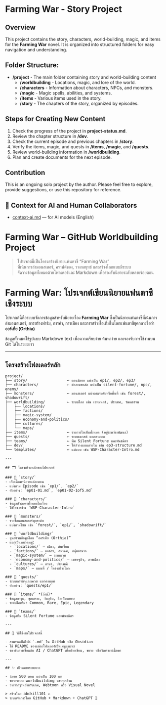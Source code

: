 # Farming War - Story Project

## Overview
This project contains the story, characters, world-building, magic, and items for the **Farming War** novel. It is organized into structured folders for easy navigation and understanding.

## Folder Structure:
- **/project** - The main folder containing story and world-building content
  - **/worldbuilding** - Locations, magic, and lore of the world.
  - **/characters** - Information about characters, NPCs, and monsters.
  - **/magic** - Magic spells, abilities, and systems.
  - **/items** - Various items used in the story.
  - **/story** - The chapters of the story, organized by episodes.

## Steps for Creating New Content
1. Check the progress of the project in **project-status.md**.
2. Review the chapter structure in **/dev**.
3. Check the current episode and previous chapters in **/story**.
4. Verify the items, magic, and quests in **/items**, **/magic**, and **/quests**.
5. Review world-building information in **/worldbuilding**.
6. Plan and create documents for the next episode.

## Contribution
This is an ongoing solo project by the author. Please feel free to explore, provide suggestions, or use this repository for reference. 

## 🧠 Context for AI and Human Collaborators

- [context-ai.md](./context-ai.md) — for AI models (English)


# Farming War – GitHub Worldbuilding Project

> โปรเจกต์นี้เป็นโครงสร้างนิยายแฟนตาซี “Farming War”  
> ที่เน้นการล่ามอนสเตอร์, คราฟต์ของ, วางกลยุทธ์ และสร้างโลกแบบมีระบบ  
> จัดวางข้อมูลทั้งหมดด้วยโฟลเดอร์และ Markdown เพื่อรองรับนิยายระดับหลายร้อยตอน


# Farming War: โปรเจกต์เขียนนิยายแฟนตาซีเชิงระบบ

โปรเจกต์นี้คือระบบจัดการข้อมูลสำหรับนิยายเรื่อง **Farming War** ซึ่งเป็นนิยายแฟนตาซีที่เน้นการล่ามอนสเตอร์, การสร้างฟาร์ม, การค้า, การเมือง และการสร้างไอเท็มในโลกแฟนตาซียุคกลางชื่อว่า **ออร์เทีย (Orthia)**

ข้อมูลทั้งหมดใช้รูปแบบ Markdown text เพื่อความเรียบง่าย ค้นหาง่าย และรองรับการใช้งานบน Git ได้ในระยะยาว

---

## โครงสร้างโฟลเดอร์หลัก

```plaintext
project/
├── story/                  ← ตอนนิยาย แบ่งเป็น ep1/, ep2/, ep3/
├── characters/             ← ตัวละครหลัก แบ่งเป็น silent-fortune/, npc/, enemy/
├── monsters/               ← มอนสเตอร์ แบ่งตามระดับหรือพื้นที่ เช่น forest/, shadowrift/
├── worldbuilding/          ← ระบบโลก เช่น เวทมนตร์, ประเทศ, วัฒนธรรม
│   ├── locations/
│   ├── factions/
│   ├── magic-system/
│   ├── economy-and-politics/
│   ├── cultures/
│   └── maps/
├── items/                  ← รายการไอเท็มทั้งหมด (อยู่ระหว่างพัฒนา)
├── quests/                 ← ระบบเควสต์ แยกตามบท
├── teams/                  ← ทีม Silent Fortune และพันธมิตร
├── dev/                    ← ไฟล์วางแผนภายใน เช่น ep3-structure.md
└── templates/              ← แม่แบบ เช่น WSP-Character-Intro.md

---

## 🗂 โครงสร้างหลักของโปรเจกต์

### 📁 `story/`
- เก็บเนื้อหานิยายแต่ละตอน
- แบ่งตาม Episode เช่น `ep1/`, `ep2/`
- ตัวอย่าง: `ep01-01.md`, `ep01-02-1of5.md`

### 📁 `characters/`
- ข้อมูลตัวละครทั้งหมดในเรื่อง
- ใช้โครงสร้าง `WSP-Character-Intro`

### 📁 `monsters/`
- รายชื่อมอนสเตอร์ทุกระดับ
- แบ่งตามโซน เช่น `forest/`, `ep1/`, `shadowrift/`

### 📁 `worldbuilding/`
- ศูนย์รวมข้อมูลโลก “ออร์เทีย (Orthia)”
- แยกเป็นหมวดหมู่:
  - `locations/` – เมือง, ดันเจี้ยน
  - `factions/` – องค์กร, สมาคม, กลุ่มอำนาจ
  - `magic-system/` – ระบบเวท
  - `economy-and-politics/` – เศรษฐกิจ, การเมือง
  - `cultures/` – ภาษา, ประเพณี
  - `maps/` – แผนที่ / โครงสร้างโลก

### 📁 `quests/`
- ระบบภารกิจและเควส แยกตามบท
- ตัวอย่าง: `quests/ep1/`

### 📁 `items/` *(ถ้ามี)*
- ข้อมูลอาวุธ, ชุดเกราะ, วัตถุดิบ, ไอเท็มหายาก
- ระดับไอเท็ม: Common, Rare, Epic, Legendary

### 📁 `teams/`
- ข้อมูลทีม Silent Fortune และพันธมิตร

---

## 🧭 วิธีใช้งานโปรเจกต์นี้

- สามารถเปิดไฟล์ `.md` ใน GitHub หรือ Obsidian
- ใช้ README ของแต่ละโฟลเดอร์เป็นเมนูแนะนำ
- รองรับการเชื่อมกับ AI / ChatGPT เพื่อช่วยเขียน, ขยาย หรือวิเคราะห์เนื้อหา

---

## ✨ เป้าหมายระยะยาว

- นิยาย 500 ตอน แบ่งเป็น 100 บท
- ขยายระบบ worldbuilding ครบทุกด้าน
- วางรากฐานสำหรับเกม, Webtoon หรือ Visual Novel

> สร้างโดย abckill101 ✍  
> ระบบจัดการโดย GitHub + Markdown + ChatGPT 🧠
